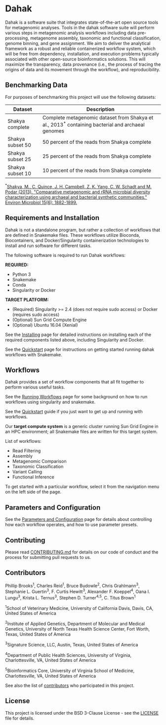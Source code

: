 # Dahak

Dahak is a software suite that integrates state-of-the-art open source tools
for metagenomic analyses. Tools in the dahak software suite will perform
various steps in metagenomic analysis workflows including data pre-processing,
metagenome assembly, taxonomic and functional classification, genome binning,
and gene assignment. We aim to deliver the analytical framework as a robust and
reliable containerized workflow system, which will be free from dependency,
installation, and execution problems typically associated with other
open-source bioinformatics solutions. This will maximize the transparency, data
provenance (i.e., the process of tracing the origins of data and its movement
through the workflow), and reproducibility.


## Benchmarking Data 

For purposes of benchmarking this project will use the following datasets: 

| Dataset |Description |
|---|---|
| Shakya complete | Complete metagenomic dataset from Shakya et al., 2013<sup>*</sup> containing bacterial and archaeal genomes|
| Shakya subset 50 | 50 percent of the reads from Shakya complete|
| Shakya subset 25 | 25 percent of the reads from Shakya complete|
| Shakya subset 10 | 10 percent of the reads from Shakya complete|

<sup>*</sup>[Shakya, M., C. Quince, J. H. Campbell, Z. K. Yang, C. W. Schadt and M. Podar (2013). "Comparative metagenomic and rRNA microbial diversity characterization using archaeal and bacterial synthetic communities." Environ Microbiol 15(6): 1882-1899.](https://www.ncbi.nlm.nih.gov/pmc/articles/PMC3665634/)

## Requirements and Installation

Dahak is not a standalone program, but rather a collection of workflows
that are defined in Snakemake files. These workflows utilize Bioconda,
Biocontainers, and Docker/Singularity containerization technologies to
install and run software for different tasks.

The following software is required to run Dahak workflows:

**REQUIRED:**

* Python 3
* Snakemake
* Conda
* Singularity or Docker

**TARGET PLATFORM:**

* (Required) Singularity >= 2.4 (does not require sudo access) or Docker
  (requires sudo access)
* (Optional) Sun Grid Compute Engine
* (Optional) Ubuntu 16.04 (Xenial)

See the [Installing](installing.md) page for detailed instructions
on installing each of the required components listed above,
including Singularity and Docker.

See the [Quickstart](quickstart.md) page for instructions on getting 
started running dahak workflows with Snakemake.


## Workflows 

Dahak provides a set of workflow components that all fit together to perform 
various useful tasks. 

See the [Running Workflows](running_workflows.md) page for some background
on how to run workflows using singularity and snakemake.

See the [Quickstart](quickstart.md) guide if you just want to get
up and running with workflows.

Our **target compute system** is a generic cluster running Sun Grid Engine
in an HPC environment; all Snakemake files are written for this target
system.

List of workflows:

* Read Filtering
* Assembly
* Metagenomic Comparison
* Taxonomic Classification
* Variant Calling
* Functional Inference

To get started with a particular workflow, select it from the 
navigation menu on the left side of the page.


## Parameters and Configuration

See the [Parameters and Configuration](config.md) page for details about
controlling how each workflow operates, and how to use parameter presets.


## Contributing

Please read
[CONTRIBUTING.md](https://github.com/dahak-metagenomics/dahak/blob/master/CONTRIBUTING.md)
for details on our code of conduct and the process for submitting pull requests to us.

## Contributors

Phillip Brooks<sup>1</sup>, Charles Reid<sup>1</sup>, Bruce Budowle<sup>2</sup>, Chris Grahlmann<sup>3</sup>, Stephanie L. Guertin<sup>3</sup>, F. Curtis Hewitt<sup>3</sup>, Alexander F. Koeppel<sup>4</sup>, Oana I. Lungu<sup>3</sup>, Krista L. Ternus<sup>3</sup>, Stephen D. Turner<sup>4,</sup><sup>5</sup>, C. Titus Brown<sup>1</sup>

<sup>1</sup>School of Veterinary Medicine, University of California Davis, Davis, CA, United States of America 

<sup>2</sup>Institute of Applied Genetics, Department of Molecular and Medical Genetics, University of North Texas Health Science Center, Fort Worth, Texas, United States of America

<sup>3</sup>Signature Science, LLC, Austin, Texas, United States of America

<sup>4</sup>Department of Public Health Sciences, University of Virginia, Charlottesville, VA, United States of America

<sup>5</sup>Bioinformatics Core, University of Virginia School of Medicine, Charlottesville, VA, United States of America

See also the list of [contributors](https://github.com/dahak-metagenomics/dahak/graphs/contributors) who participated in this project.

## License

This project is licensed under the BSD 3-Clause License - see the
[LICENSE](https://github.com/dahak-metagenomics/dahak/blob/master/LICENSE) file
for details.


